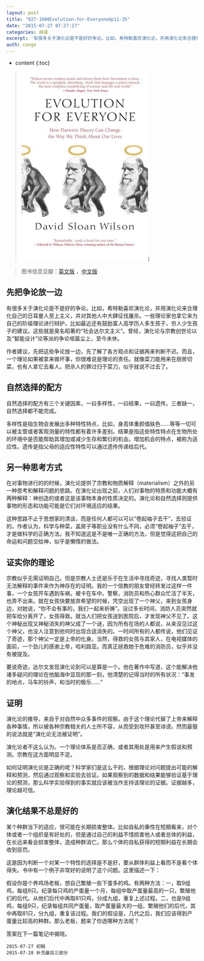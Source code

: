 ```yaml
---
layout: post
title: "027-100《Evolution-for-Everyone》p11-35"
date: "2015-07-27 07:27:27"
categories: 阅读
excerpt: '有很多关于演化论是不是好的争论。比如，希特勒喜欢演化论，并用演化论来合理化自己的日耳曼人至上主义，并对其他人中大肆征伐屠杀。一些理论家也拿它来为自己的阶级理论进行辩护，比如最近还有鼓励富人高学历人多生孩子，穷人少生孩子的建议。这些就是臭名昭著的“社会达'
auth: conge
---
```

* content
{:toc}

>  ![Evolution for Everyone 封面](/assets/images/阅读/118382-82fb2ece17c628e9.jpg))

> 图书信息豆瓣：[英文版](http://book.douban.com/subject/2570988/) ，[中文版](http://book.douban.com/subject/10588813/)

## 先把争论放一边

有很多关于演化论是不是好的争论。比如，希特勒喜欢演化论，并用演化论来合理化自己的日耳曼人至上主义，并对其他人中大肆征伐屠杀。一些理论家也拿它来为自己的阶级理论进行辩护，比如最近还有鼓励富人高学历人多生孩子，穷人少生孩子的建议。这些就是臭名昭著的“社会达尔文主义”。曾经，演化论与宗教创世论以及“智能设计”论等派的争论喧嚣尘上，至今未休。

作者建议，先把这些争论放一边，先了解了各方观点和证据再来判断不迟。而且，一个理论如果被拿来做坏事，你很难说是理论的责任。就像菜刀能用来在厨房切菜，也有人拿它去看人。把杀人的罪过归于菜刀，似乎就说不过去了。

## 自然选择的配方

自然选择的配方有三个关键因素，一曰多样性，一曰结果，一曰遗传。三者缺一，自然选择都不能完成。

多样性是指生物会发展出多种特性特点，比如，身高体重颜值肤色……等等一切可以被主管或者客观测量的特性都有着许多差别。结果是指这些特性特点在生物所处的环境中是否能帮助其增加或减少生存和繁衍的机会。增加机会的特点，被称为适应性。遗传是指父母的适应性特性可以通过遗传传递给后代。

## 另一种思考方式

在对事物进行的的时候，演化论提供了宗教和物质解释（materialism）之外的另一种思考和解释问题的思路。在演化论出现之前，人们对事物的特质和功能大概有两种解释：神创造的或者这是该事物本身的性质决定的。演化论和自然选择则提供事物的形态和功能可能是它们对环境适应的结果。

这种思路不止于思想家的清谈，而是任何人都可以可以“卷起袖子去干”，去验证的。作者认为，科学与种菜，盖房子等职业没有什么不同，必须“卷起袖子”去干，才是做科学的正确方法。我不知道这是不是唯一正确的方法，但是觉得这把自己的命运和问题交给神，似乎是懒惰的做法。

## 证实你的理论

宗教似乎无需证明自己。但是宗教人士还是乐于在生活中寻找奇迹，寻找人类暂时无法解释的事件来作为神存在的证明。我的一个信教的朋友曾经转发过这样一件事，一个女孩开车遇到车祸，被卡在车中。警察，消防员和热心群众忙活了半天，也弄不出来。就在女孩快要放弃希望的时候，凭空出现了一个神父，来到女孩身边，对她说，“你不会有事的，我们一起来祈祷”。没过多长时间，消防人员突然就把车给分离开了，女孩得救。就当人们把女孩送到医院后，才发现神父不见了。这个神秘出现又神秘消失的神父成了一个谜，因为所有在场的人都说，从来没见过这个神父，也没人注意到他何时出现合适消失的。一时间所有的人都传说，他们见证了奇迹，那个神父一定是上帝的化身。当然，得救的女孩与其家人，在电视媒体的面前，一个劲儿的感谢上帝，哈利路亚。而真正拯救她于危难的消防员，似乎并没有被提及。

要说奇迹，达尔文发现演化论到可以是算是一个。他在著作中写道，这个能解决他诸多疑问的理论在他脑海中显现的那一刻，他清楚的记得当时的所有状况：“事发的地点，马车的铃声，和当时的极乐……”

## 证明

演化论的推导，来自于对自然中众多事件的观察。由于这个理论代替了上帝来解释各种事情，所以被各种宗教相关的人士所不容，从而受到攻歼甚至诽谤。然而最狠的说法就是“演化论无法被证明”。

演化论者不这么认为。一个理论体系是否正确，或者其用处是用来产生假说和预测。宗教在这方面明显不足。

如何证明演化论是正确的呢？科学家们是这么干的，根据理论对问题提出可能的解释和预测，然后通过观察和实验去验证。如果观察到的数据和结果能够验证基于理论的预测，那么科学实验得到的事实就应该被当作支持该理论的证据。证据越多，理论越可信。

## 演化结果不总是好的

某个种群当下的适应，很可能在长期损害整体。比如自私的秉性在短期看来，对个体或者一个组织是有好处的，但是通过自己的利益不惜损害他人或者总体的利益，在长远来看会损害整体，造成种群消亡。那么个体的自私获得的短期利益在长期会收到惩罚。

这是因为判断一个对某一个特性的选择是不是好，要从群体利益上看而不是看个体得失。书中有一个例子非常好的说明了这个问题。这里描述一下：

假设你是个养鸡场老板，想自己繁殖一些下蛋多的鸡。有两种方法：一，取9组鸡，每组9只。纪录每只鸡的产蛋量一个月，每组中取产蛋量最高的一只，繁殖他们的后代。从他们后代中再取81只鸡，分成九组，重复上述过程。二，也是9组鸡，每组9只，纪录每组共同产蛋量，取产蛋量最大的一组，繁殖他们的后代，其中再取81只，分九组，重复该过程。我们的假设是，几代之后，我们应该得到产蛋量比较高的种群。那么老板，题来了你选哪种方法呢？

答案在下一篇笔记中揭晓。

```
2015-07-27 初稿
2015-07-28 补充最后三部分
```
